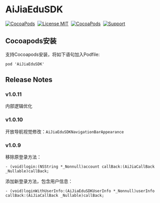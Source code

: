 # AiJiaEduSDK

[![CocoaPods](http://img.shields.io/cocoapods/v/AiJiaEduSDK.svg?style=flat)](http://cocoapods.org/?q=AiJiaEduSDK)&nbsp;
[![License MIT](https://img.shields.io/badge/license-MIT-green.svg?style=flat)](https://raw.githubusercontent.com/ChaneyLau/AiJiaEduSDK/master/LICENSE)&nbsp;
[![CocoaPods](http://img.shields.io/cocoapods/p/AiJiaEduSDK.svg?style=flat)](http://cocoapods.org/?q=AiJiaEduSDK)&nbsp;
[![Support](https://img.shields.io/badge/support-iOS%209.0%2B%20-blue.svg?style=flat)](https://www.apple.com/nl/ios/)&nbsp;

## Cocoapods安装

支持Cocoapods安装，将如下语句加入Podfile:

```objc
pod 'AiJiaEduSDK'
```

## Release Notes

### v1.0.11

内部逻辑优化

### v1.0.10 

开放导航视觉修改：`AiJiaEduSDKNavigationBarAppearance`

### v1.0.9 

移除原登录方法：
```objc
- (void)login:(NSString *_Nonnull)account callBack:(AiJiaCallBack _Nullable)callBack;
```

添加新登录方法，包含用户信息：
```objc
- (void)loginWithUserInfo:(AiJiaEduSDKUserInfo *_Nonnull)userInfo callBack:(AiJiaCallBack _Nullable)callBack;
```


